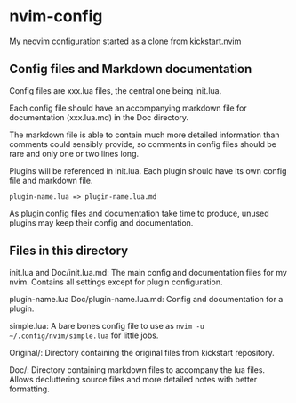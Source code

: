 # nvim-config

My neovim configuration started as a clone from 
[kickstart.nvim](https://github.com/nvim-lua/kickstart.nvim)

## Config files and Markdown documentation

Config files are xxx.lua files, the central one being init.lua.

Each config file should have an accompanying markdown file for documentation
(xxx.lua.md) in the Doc directory.

The markdown file is able to contain much more detailed information than
comments could sensibly provide, so comments in config files should be rare and
only one or two lines long.

Plugins will be referenced in init.lua. Each plugin should have its own config
file and markdown file.

    plugin-name.lua => plugin-name.lua.md

As plugin config files and documentation take time to produce, unused plugins
may keep their config and documentation.

## Files in this directory

init.lua and Doc/init.lua.md:
    The main config and documentation files for my nvim. Contains all settings except for plugin configuration. 

plugin-name.lua Doc/plugin-name.lua.md:
    Config and documentation for a plugin.

simple.lua:
    A bare bones config file to use as ```nvim -u ~/.config/nvim/simple.lua``` for little jobs.

Original/:
    Directory containing the original files from kickstart repository.

Doc/:
    Directory containing markdown files to accompany the lua files. Allows decluttering source files and more detailed notes with better formatting.

